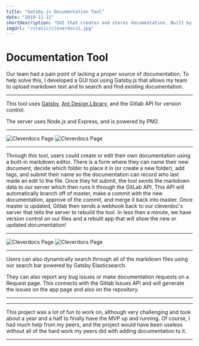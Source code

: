 ```yaml
---
title: "Gatsby.js Documentation Tool"
date: "2019-11-11"
shortDescription: "GUI that creates and stores documentation. Built by Gatsby.js and connects to the Gitlab API"
imgUrl: "/static/cleverdocs1.jpg"
---
```


# Documentation Tool

Our team had a pain point of lacking a proper source of documentation. To help solve this, I developed a GUI tool using Gatsby.js that allows my team to upload markdown text and to search and find existing documentation.

---

This tool uses [Gatsby](https://www.gatsbyjs.com), [Ant Design Library](https://ant.design/docs/react/introduce), and the Gitlab API for version control.

The server uses Node.js and Express, and is powered by PM2.

---

![Cleverdocs Page](/static/cleverdocs1.jpg)
![Cleverdocs Page](/static/cleverdocs2.JPG)

---

Through this tool, users could create or edit their own documentation using a built-in markdown editor. There is a form where they can name their new document, decide which folder to place it in (or create a new folder), add tags, and submit their name so the documentation can record who last made an edit to the file. Once they hit submit, the tool sends the markdown data to our server which then runs it through the GitLab API. This API will automatically branch off of master, make a commit with the new documentation, approve of the commit, and merge it back into master. Once master is updated, Gitlab then sends a webhook back to our cleverdoc's server that tells the server to rebuild the tool. In less then a minute, we have version control on our files and a rebuilt app that will show the new or updated documentation!

---

![Cleverdocs Page](/static/cleverdocs3.jpg)
![Cleverdocs Page](/static/cleverdocs4.JPG)

---

Users can also dynamically search through all of the markdown files using our search bar powered by Gatsby Elasticsearch.

They can also report any bug issues or make documentation requests on a Request page. This connects with the Gitlab Issues API and will generate the issues on the app page and also on the repository.

---

---

This project was a lot of fun to work on, although very challenging and took about a year and a half to finally have the MVP up and running. Of course, I had much help from my peers, and the project would have been useless without all of the hard work my peers did with adding documentation to it.

---

